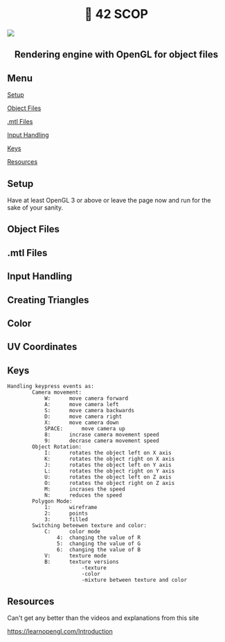 <h1 align="center">📖 42 SCOP</h1>

<img align=center src="https://github.com/zstenger93/scop/blob/master/textures/nutshell.jpeg">

<h2 align="center">Rendering engine with OpenGL for object files</h2>

## Menu

[Setup](#setup)

[Object Files](#object_files)

[.mtl Files](#.mtl_files)

[Input Handling](#input_handling)

[Keys](#keys)

[Resources](#resources)

## Setup

Have at least OpenGL 3 or above or leave the page now and run for the sake of your sanity.

## Object Files

## .mtl Files

## Input Handling

## Creating Triangles

## Color

## UV Coordinates



## Keys

```
Handling keypress events as:
		Camera movement:
			W:		move camera forward
			A:		move camera left
			S:		move camera backwards
			D:		move camera right
			X:		move camera down
			SPACE:		move camera up
			8:		incrase camera movement speed
			9:		decrase camera movement speed
		Object Rotation:
			I:		rotates the object left on X axis
			K:		rotates the object right on X axis
			J:		rotates the object left on Y axis
			L:		rotates the object right on Y axis
			U:		rotates the object left on Z axis
			O:		rotates the object right on Z axis
			M:		incrases the speed
			N:		reduces the speed
		Polygon Mode:
			1: 		wireframe
			2:		points
			3:		filled
		Switching beteewen texture and color:
			C:		color mode
				4:	changing the value of R
				5:	changing the value of G
				6:	changing the value of B
			V:		texture mode
			B:		texture versions
						-texture
						-color
						-mixture between texture and color
```

## Resources

Can't get any better than the videos and explanations from this site

https://learnopengl.com/Introduction